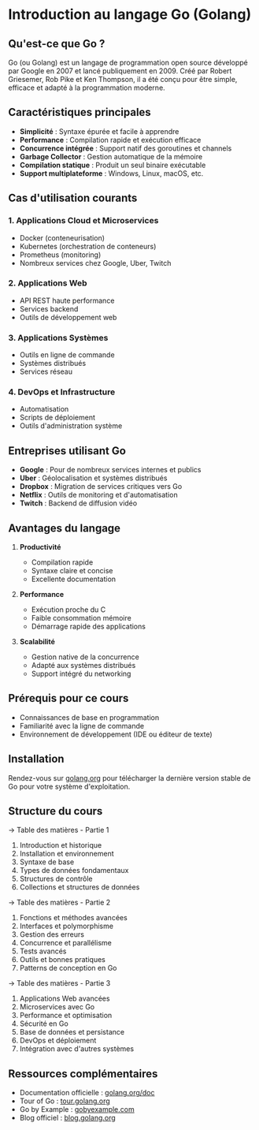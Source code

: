 # Introduction au langage Go (Golang)

## Qu'est-ce que Go ?

Go (ou Golang) est un langage de programmation open source développé par Google en 2007 et lancé publiquement en 2009. Créé par Robert Griesemer, Rob Pike et Ken Thompson, il a été conçu pour être simple, efficace et adapté à la programmation moderne.

## Caractéristiques principales

- **Simplicité** : Syntaxe épurée et facile à apprendre
- **Performance** : Compilation rapide et exécution efficace
- **Concurrence intégrée** : Support natif des goroutines et channels
- **Garbage Collector** : Gestion automatique de la mémoire
- **Compilation statique** : Produit un seul binaire exécutable
- **Support multiplateforme** : Windows, Linux, macOS, etc.

## Cas d'utilisation courants

### 1. Applications Cloud et Microservices
- Docker (conteneurisation)
- Kubernetes (orchestration de conteneurs)
- Prometheus (monitoring)
- Nombreux services chez Google, Uber, Twitch

### 2. Applications Web
- API REST haute performance
- Services backend
- Outils de développement web

### 3. Applications Systèmes
- Outils en ligne de commande
- Systèmes distribués
- Services réseau

### 4. DevOps et Infrastructure
- Automatisation
- Scripts de déploiement
- Outils d'administration système

## Entreprises utilisant Go

- **Google** : Pour de nombreux services internes et publics
- **Uber** : Géolocalisation et systèmes distribués
- **Dropbox** : Migration de services critiques vers Go
- **Netflix** : Outils de monitoring et d'automatisation
- **Twitch** : Backend de diffusion vidéo

## Avantages du langage

1. **Productivité**
   - Compilation rapide
   - Syntaxe claire et concise
   - Excellente documentation

2. **Performance**
   - Exécution proche du C
   - Faible consommation mémoire
   - Démarrage rapide des applications

3. **Scalabilité**
   - Gestion native de la concurrence
   - Adapté aux systèmes distribués
   - Support intégré du networking

## Prérequis pour ce cours

- Connaissances de base en programmation
- Familiarité avec la ligne de commande
- Environnement de développement (IDE ou éditeur de texte)

## Installation

Rendez-vous sur [golang.org](https://golang.org) pour télécharger la dernière version stable de Go pour votre système d'exploitation.

## Structure du cours

-> Table des matières - Partie 1
1. Introduction et historique
2. Installation et environnement
3. Syntaxe de base
4. Types de données fondamentaux
5. Structures de contrôle
6. Collections et structures de données

-> Table des matières - Partie 2
1. Fonctions et méthodes avancées
2. Interfaces et polymorphisme
3. Gestion des erreurs
4. Concurrence et parallélisme
5. Tests avancés
6. Outils et bonnes pratiques
7. Patterns de conception en Go

-> Table des matières - Partie 3
1. Applications Web avancées
2. Microservices avec Go
3. Performance et optimisation
4. Sécurité en Go
5. Base de données et persistance
6. DevOps et déploiement
7. Intégration avec d'autres systèmes

## Ressources complémentaires

- Documentation officielle : [golang.org/doc](https://golang.org/doc)
- Tour of Go : [tour.golang.org](https://tour.golang.org)
- Go by Example : [gobyexample.com](https://gobyexample.com)
- Blog officiel : [blog.golang.org](https://blog.golang.org)

